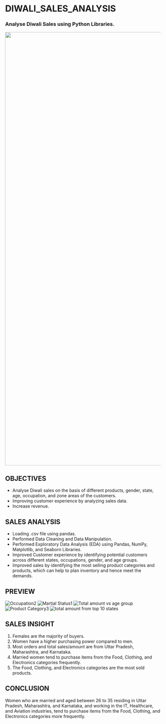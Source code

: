 # DIWALI_SALES_ANALYSIS
### Analyse Diwali Sales using Python Libraries.

<img width="1400" src="https://github.com/ritikaga/Diwali-Sales-Analysis/assets/66274316/a8ec3b37-4711-470e-a9d1-0fbe44ae3747">


## OBJECTIVES 
* Analyse Diwali sales on the basis of different products, gender, state, age, occupation, and zone areas of the customers.
* Improving customer experience by analyzing sales data.
* Increase revenue.
  
## SALES ANALYSIS 
* Loading .csv file using pandas.
* Performed Data Cleaning and Data Manipulation.
* Performed Exploratory Data Analysis (EDA) using Pandas, NumPy, Matplotlib, and Seaborn Libraries.
* Improved Customer experience by identifying potential customers across different states, occupations, gender, and age groups.
* Improved sales by identifying the most selling product categories and products, which can help to plan inventory and hence meet the demands.

## PREVIEW
![Occupation2](https://github.com/ritikaga/Diwali-Sales-Analysis/assets/66274316/4165a52a-b438-41f6-99a2-92349df5e3ec)
![Martial Status1](https://github.com/ritikaga/Diwali-Sales-Analysis/assets/66274316/ab2e6b73-3d55-4187-bbd3-28303a639c08)
![Total amount vs age group](https://github.com/ritikaga/Diwali-Sales-Analysis/assets/66274316/6c674ee0-1e21-4fb8-8370-8f61b00e65e9)
![Product Category3](https://github.com/ritikaga/Diwali-Sales-Analysis/assets/66274316/48e7984f-559b-4ad4-9283-b0d972ee45d1)
![total amount from top 10 states](https://github.com/ritikaga/Diwali-Sales-Analysis/assets/66274316/ae2c9e11-1ff1-4246-b9fd-001e3709a007)

## SALES INSIGHT
1. Females are the majority of buyers.
2. Women have a higher purchasing power compared to men.
3. Most orders and total sales/amount are from Uttar Pradesh, Maharashtra, and Karnataka.
4. Married women tend to purchase items from the Food, Clothing, and Electronics categories frequently.
5. The Food, Clothing, and Electronics categories are the most sold products.


## CONCLUSION 
Women who are married and aged between 26 to 35 residing in Uttar Pradesh, Maharashtra, and Karnataka, and working in the IT, Healthcare, and Aviation industries, tend to purchase items from the Food, Clothing, and Electronics categories more frequently.




